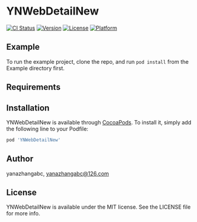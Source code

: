 # YNWebDetailNew

[![CI Status](https://img.shields.io/travis/yanazhangabc/YNWebDetailNew.svg?style=flat)](https://travis-ci.org/yanazhangabc/YNWebDetailNew)
[![Version](https://img.shields.io/cocoapods/v/YNWebDetailNew.svg?style=flat)](https://cocoapods.org/pods/YNWebDetailNew)
[![License](https://img.shields.io/cocoapods/l/YNWebDetailNew.svg?style=flat)](https://cocoapods.org/pods/YNWebDetailNew)
[![Platform](https://img.shields.io/cocoapods/p/YNWebDetailNew.svg?style=flat)](https://cocoapods.org/pods/YNWebDetailNew)

## Example

To run the example project, clone the repo, and run `pod install` from the Example directory first.

## Requirements

## Installation

YNWebDetailNew is available through [CocoaPods](https://cocoapods.org). To install
it, simply add the following line to your Podfile:

```ruby
pod 'YNWebDetailNew'
```

## Author

yanazhangabc, yanazhangabc@126.com

## License

YNWebDetailNew is available under the MIT license. See the LICENSE file for more info.
